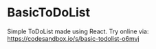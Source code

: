 # BasicToDoList
Simple ToDoList made using React.
Try online via: https://codesandbox.io/s/basic-todolist-o6mvj
